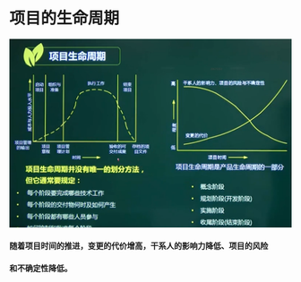 # 项目的生命周期

![image-20210319145320041](../picture/image-20210319145320041.png)







#### 随着项目时间的推进，变更的代价增高，干系人的影响力降低、项目的风险

#### 和不确定性降低。







































